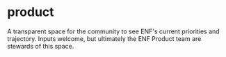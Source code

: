 # product
A transparent space for the community to see ENF's current priorities and trajectory. Inputs welcome, but ultimately the ENF Product team are stewards of this space.
